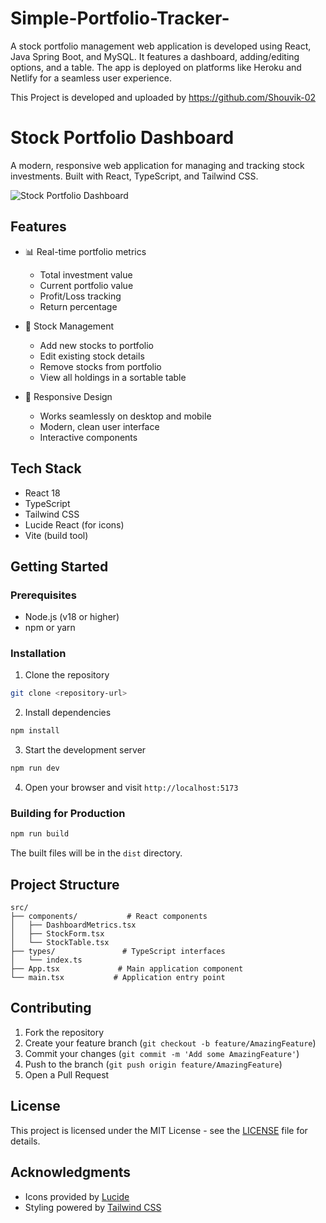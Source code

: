# Simple-Portfolio-Tracker-
A stock portfolio management web application is developed using React, Java Spring Boot, and MySQL. It features a dashboard, adding/editing options, and a table. The app is deployed on platforms like Heroku and Netlify for a seamless user experience.

This Project is developed and uploaded by https://github.com/Shouvik-02


# Stock Portfolio Dashboard

A modern, responsive web application for managing and tracking stock investments. Built with React, TypeScript, and Tailwind CSS.

![Stock Portfolio Dashboard](https://images.unsplash.com/photo-1611974789855-9c2a0a7236a3?auto=format&fit=crop&q=80&w=1200)

## Features

- 📊 Real-time portfolio metrics
  - Total investment value
  - Current portfolio value
  - Profit/Loss tracking
  - Return percentage

- 💼 Stock Management
  - Add new stocks to portfolio
  - Edit existing stock details
  - Remove stocks from portfolio
  - View all holdings in a sortable table

- 📱 Responsive Design
  - Works seamlessly on desktop and mobile
  - Modern, clean user interface
  - Interactive components

## Tech Stack

- React 18
- TypeScript
- Tailwind CSS
- Lucide React (for icons)
- Vite (build tool)

## Getting Started

### Prerequisites

- Node.js (v18 or higher)
- npm or yarn

### Installation

1. Clone the repository
```bash
git clone <repository-url>
```

2. Install dependencies
```bash
npm install
```

3. Start the development server
```bash
npm run dev
```

4. Open your browser and visit `http://localhost:5173`

### Building for Production

```bash
npm run build
```

The built files will be in the `dist` directory.

## Project Structure

```
src/
├── components/           # React components
│   ├── DashboardMetrics.tsx
│   ├── StockForm.tsx
│   └── StockTable.tsx
├── types/               # TypeScript interfaces
│   └── index.ts
├── App.tsx             # Main application component
└── main.tsx           # Application entry point
```

## Contributing

1. Fork the repository
2. Create your feature branch (`git checkout -b feature/AmazingFeature`)
3. Commit your changes (`git commit -m 'Add some AmazingFeature'`)
4. Push to the branch (`git push origin feature/AmazingFeature`)
5. Open a Pull Request

## License

This project is licensed under the MIT License - see the [LICENSE](LICENSE) file for details.

## Acknowledgments

- Icons provided by [Lucide](https://lucide.dev/)
- Styling powered by [Tailwind CSS](https://tailwindcss.com/)
